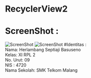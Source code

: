 # RecyclerView2
# ScreenShot :
![ScreenShot](https://github.com/herlambangsb/RecyclerView1/blob/master/1.PNG)
![ScreenShot](https://github.com/herlambangsb/RecyclerView1/blob/master/2.PNG)
#Identitas : <br>
Nama: Herlambang Septiaji Basuseno <br>
Kelas: XI RPL 2 <br>
No. Urut: 09 <br>
NIS : 4720 <br>
Nama Sekolah: SMK Telkom Malang <br>

